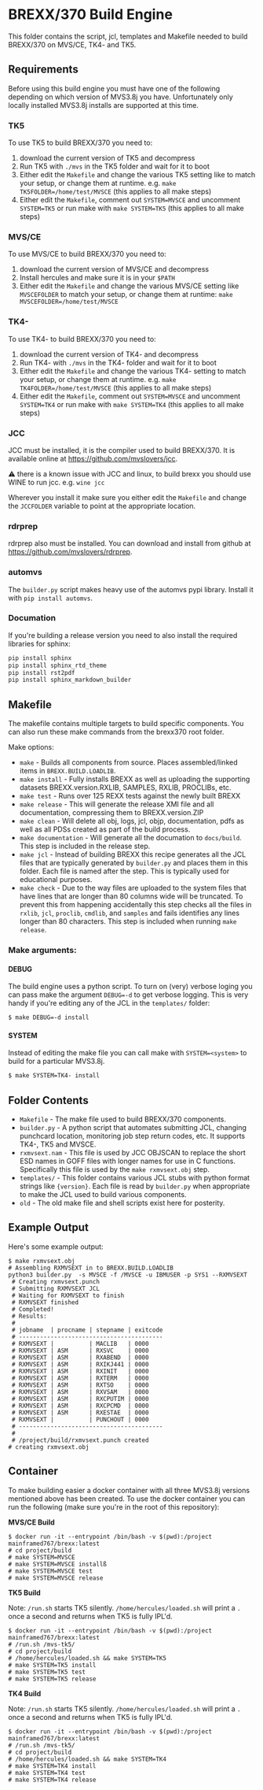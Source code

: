 BREXX/370 Build Engine
======================

This folder contains the script, jcl, templates and Makefile needed to build
BREXX/370 on MVS/CE, TK4- and TK5. 

## Requirements

Before using this build engine you must have one of the following depending
on which version of MVS3.8j you have. Unfortunately only locally installed
MVS3.8j installs are supported at this time. 

### TK5

To use TK5 to build BREXX/370 you need to:

1. download the current version of TK5 and decompress
2. Run TK5 with `./mvs` in the TK5 folder and wait for it to boot
3. Either edit the `Makefile` and change the various TK5 setting like 
   to match your setup, or change them at runtime. e.g. 
   `make TK5FOLDER=/home/test/MVSCE` (this applies to all make steps)
4. Either edit the `Makefile`, comment out `SYSTEM=MVSCE` and uncomment
   `SYSTEM=TK5` or run make with `make SYSTEM=TK5` (this applies to all make steps)

### MVS/CE

To use MVS/CE to build BREXX/370 you need to:

1. download the current version of MVS/CE and decompress
2. Install hercules and make sure it is in your `$PATH`
3. Either edit the `Makefile` and change the various MVS/CE setting like 
   `MVSCEFOLDER` to match your setup, or change them at runtime:
   `make MVSCEFOLDER=/home/test/MVSCE`

### TK4-

To use TK4- to build BREXX/370 you need to:

1. download the current version of TK4- and decompress
2. Run TK4- with `./mvs` in the TK4- folder and wait for it to boot
3. Either edit the `Makefile` and change the various TK4- setting 
   to match your setup, or change them at runtime. e.g. 
   `make TK4FOLDER=/home/test/MVSCE` (this applies to all make steps)
4. Either edit the `Makefile`, comment out `SYSTEM=MVSCE` and uncomment
   `SYSTEM=TK4` or run make with `make SYSTEM=TK4` (this applies to all make steps)

### JCC

JCC must be installed, it is the compiler used to build BREXX/370. It is 
available online at https://github.com/mvslovers/jcc. 

:warning: there is a known issue with JCC and linux, to build brexx you should
use WINE to run jcc. e.g. `wine jcc`

Wherever you install it make sure you either edit the `Makefile` and change the
`JCCFOLDER` variable to point at the appropriate location. 

### rdrprep

rdrprep also must be installed. You can download and install from github at
https://github.com/mvslovers/rdrprep.

### automvs

The `builder.py` script makes heavy use of the automvs pypi library. Install it
with `pip install automvs`. 

### Documation

If you're building a release version you need to also install the required
libraries for sphinx:


```bash
pip install sphinx
pip install sphinx_rtd_theme
pip install rst2pdf
pip install sphinx_markdown_builder
```

## Makefile

The makefile contains multiple targets to build specific components. You can
also run these make commands from the brexx370 root folder. 

Make options:

- `make` - Builds all components from source. Places assembled/linked items
  in `BREXX.BUILD.LOADLIB`.
- `make install` - Fully installs BREXX as well as uploading the supporting
  datasets BREXX.version.RXLIB, SAMPLES, RXLIB, PROCLIBs, etc.
- `make test` - Runs over 125 REXX tests against the newly built BREXX
- `make release` - This will generate the release XMI file and all 
  documentation, compressing them to BREXX.version.ZIP
- `make clean` - Will delete all obj, logs, jcl, objp, documentation, pdfs
  as well as all PDSs created as part of the build process. 
- `make documentation` - Will generate all the documation to `docs/build`. This
  step is included in the release step. 
- `make jcl` - Instead of building BREXX this recipe generates all the JCL 
  files that are typically generated by `builder.py` and places them in this
  folder. Each file is named after the step. This is typically used for 
  educational purposes.
- `make check` - Due to the way files are uploaded to the system files that
  have lines that are longer than 80 columns wide will be truncated. To prevent
  this from happening accidentally this step checks all the files in `rxlib`, 
  `jcl`, `proclib`, `cmdlib`, and `samples` and fails identifies any lines
  longer than 80 characters. This step is included when running `make release`.

### Make arguments:

#### DEBUG

The build engine uses a python script. To turn on (very) verbose loging you can
pass make the argument `DEBUG=-d` to get verbose logging. This is very handy if
you're editing any of the JCL in the `templates/` folder:

```bash
$ make DEBUG=-d install
```

#### SYSTEM

Instead of editing the make file you can call make with `SYSTEM=<system>` to
build for a particular MVS3.8j.

```bash
$ make SYSTEM=TK4- install
```

## Folder Contents

- `Makefile`  - The make file used to build BREXX/370 components.
- `builder.py` - A python script that automates submitting JCL, changing 
  punchcard location, monitoring job step return codes, etc. It supports
  TK4-, TK5 and MVSCE.
- `rxmvsext.nam` - This file is used by JCC OBJSCAN to replace the short ESD
  names in GOFF files with longer names for use in C functions. Specifically
  this file is used by the `make rxmvsext.obj` step.
- `templates/` - This folder contains various JCL stubs with python format
  strings like `{version}`. Each file is read by `builder.py` when appropriate
  to make the JCL used to build various components.
- `old` - The old make file and shell scripts exist here for posterity. 
  
## Example Output

Here's some example output:

```
$ make rxmvsext.obj
# Assembling RXMVSEXT in to BREXX.BUILD.LOADLIB
python3 builder.py  -s MVSCE -f /MVSCE -u IBMUSER -p SYS1 --RXMVSEXT
 # Creating rxmvsext.punch
 # Submitting RXMVSEXT JCL
 # Waiting for RXMVSEXT to finish
 # RXMVSEXT finished
 # Completed!
 # Results:
 #
 # jobname  | procname | stepname | exitcode
 # -----------------------------------------
 # RXMVSEXT |          | MACLIB   | 0000
 # RXMVSEXT | ASM      | RXSVC    | 0000
 # RXMVSEXT | ASM      | RXABEND  | 0000
 # RXMVSEXT | ASM      | RXIKJ441 | 0000
 # RXMVSEXT | ASM      | RXINIT   | 0000
 # RXMVSEXT | ASM      | RXTERM   | 0000
 # RXMVSEXT | ASM      | RXTSO    | 0000
 # RXMVSEXT | ASM      | RXVSAM   | 0000
 # RXMVSEXT | ASM      | RXCPUTIM | 0000
 # RXMVSEXT | ASM      | RXCPCMD  | 0000
 # RXMVSEXT | ASM      | RXESTAE  | 0000
 # RXMVSEXT |          | PUNCHOUT | 0000
 # -----------------------------------------
 #
 # /project/build/rxmvsext.punch created
# creating rxmvsext.obj
```

## Container

To make building easier a docker container with all three MVS3.8j versions
mentioned above has been created. To use the docker container you can run the
following (make sure you're in the root of this repository):

**MVS/CE Build**

```
$ docker run -it --entrypoint /bin/bash -v $(pwd):/project mainframed767/brexx:latest
# cd project/build
# make SYSTEM=MVSCE
# make SYSTEM=MVSCE installß
# make SYSTEM=MVSCE test
# make SYSTEM=MVSCE release
```

**TK5 Build**

Note: `/run.sh` starts TK5 silently. `/home/hercules/loaded.sh` will print a `.`
once a second and returns when TK5 is fully IPL'd.

```
$ docker run -it --entrypoint /bin/bash -v $(pwd):/project mainframed767/brexx:latest
# /run.sh /mvs-tk5/
# cd project/build
# /home/hercules/loaded.sh && make SYSTEM=TK5
# make SYSTEM=TK5 install
# make SYSTEM=TK5 test
# make SYSTEM=TK5 release
```

**TK4 Build**

Note: `/run.sh` starts TK5 silently. `/home/hercules/loaded.sh` will print a `.`
once a second and returns when TK5 is fully IPL'd.

```
$ docker run -it --entrypoint /bin/bash -v $(pwd):/project mainframed767/brexx:latest
# /run.sh /mvs-tk5/
# cd project/build
# /home/hercules/loaded.sh && make SYSTEM=TK4
# make SYSTEM=TK4 install
# make SYSTEM=TK4 test
# make SYSTEM=TK4 release
```

